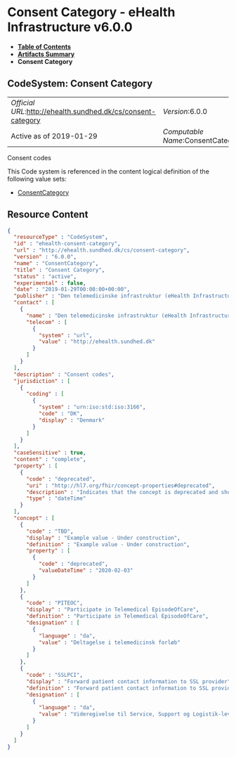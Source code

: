 # Consent Category - eHealth Infrastructure v6.0.0

* [**Table of Contents**](toc.md)
* [**Artifacts Summary**](artifacts.md)
* **Consent Category**

## CodeSystem: Consent Category 

| | |
| :--- | :--- |
| *Official URL*:http://ehealth.sundhed.dk/cs/consent-category | *Version*:6.0.0 |
| Active as of 2019-01-29 | *Computable Name*:ConsentCategory |

 
Consent codes 

 This Code system is referenced in the content logical definition of the following value sets: 

* [ConsentCategory](ValueSet-ehealth-consent-category.md)



## Resource Content

```json
{
  "resourceType" : "CodeSystem",
  "id" : "ehealth-consent-category",
  "url" : "http://ehealth.sundhed.dk/cs/consent-category",
  "version" : "6.0.0",
  "name" : "ConsentCategory",
  "title" : "Consent Category",
  "status" : "active",
  "experimental" : false,
  "date" : "2019-01-29T00:00:00+00:00",
  "publisher" : "Den telemedicinske infrastruktur (eHealth Infrastructure)",
  "contact" : [
    {
      "name" : "Den telemedicinske infrastruktur (eHealth Infrastructure)",
      "telecom" : [
        {
          "system" : "url",
          "value" : "http://ehealth.sundhed.dk"
        }
      ]
    }
  ],
  "description" : "Consent codes",
  "jurisdiction" : [
    {
      "coding" : [
        {
          "system" : "urn:iso:std:iso:3166",
          "code" : "DK",
          "display" : "Denmark"
        }
      ]
    }
  ],
  "caseSensitive" : true,
  "content" : "complete",
  "property" : [
    {
      "code" : "deprecated",
      "uri" : "http://hl7.org/fhir/concept-properties#deprecated",
      "description" : "Indicates that the concept is deprecated and should not be used",
      "type" : "dateTime"
    }
  ],
  "concept" : [
    {
      "code" : "TBD",
      "display" : "Example value - Under construction",
      "definition" : "Example value - Under construction",
      "property" : [
        {
          "code" : "deprecated",
          "valueDateTime" : "2020-02-03"
        }
      ]
    },
    {
      "code" : "PITEOC",
      "display" : "Participate in Telemedical EpisodeOfCare",
      "definition" : "Participate in Telemedical EpisodeOfCare",
      "designation" : [
        {
          "language" : "da",
          "value" : "Deltagelse i telemedicinsk forløb"
        }
      ]
    },
    {
      "code" : "SSLPCI",
      "display" : "Forward patient contact information to SSL provider",
      "definition" : "Forward patient contact information to SSL provider",
      "designation" : [
        {
          "language" : "da",
          "value" : "Videregivelse til Service, Support og Logistik-leverandør af patientens adresse og kontaktinformation"
        }
      ]
    }
  ]
}

```
